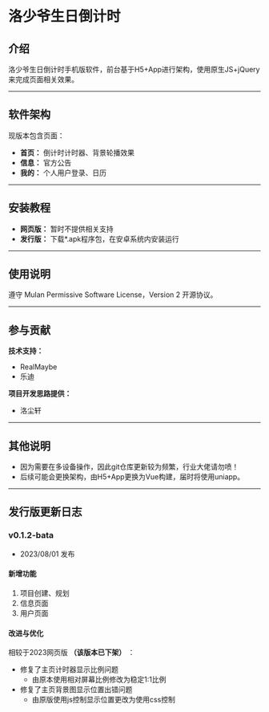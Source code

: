 # 洛少爷生日倒计时

## 介绍

洛少爷生日倒计时手机版软件，前台基于H5+App进行架构，使用原生JS+jQuery来完成页面相关效果。

-----

## 软件架构

现版本包含页面：

- **首页：** 倒计时计时器、背景轮播效果
- **信息：** 官方公告
- **我的：** 个人用户登录、日历

-----

## 安装教程

- **网页版：** 暂时不提供相关支持
- **发行版：** 下载*.apk程序包，在安卓系统内安装运行

-----

## 使用说明

遵守 Mulan Permissive Software License，Version 2 开源协议。

-----

## 参与贡献

**技术支持：**

- RealMaybe
- 乐迪

**项目开发思路提供：**

- 洛尘轩

-----

## 其他说明

- 因为需要在多设备操作，因此git仓库更新较为频繁，行业大佬请勿喷！
- 后续可能会更换架构，由H5+App更换为Vue构建，届时将使用uniapp。

-----

## 发行版更新日志

### v0.1.2-bata

- 2023/08/01 发布

#### 新增功能

1. 项目创建、规划
2. 信息页面
3. 用户页面

#### 改进与优化

相较于2023网页版 **（该版本已下架）** ：

- 修复了主页计时器显示比例问题
  - 由原本使用相对屏幕比例修改为稳定1:1比例
- 修复了主页背景图显示位置出错问题
  - 由原版使用js控制显示位置更改为使用css控制
